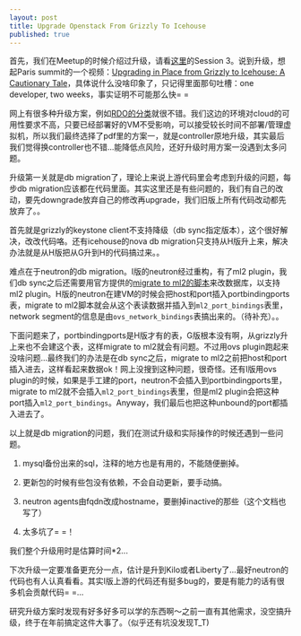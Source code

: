 ```yaml
---
layout: post
title: Upgrade Openstack From Grizzly To Icehouse
published: true
---
```


首先，我们在Meetup的时候介绍过升级，请看[这里](http://techshow.ctrip.com/archives/810.html)的Session 3。说到升级，想起Paris summit的一个视频：[Upgrading in Place from Grizzly to Icehouse: A Cautionary Tale](https://www.openstack.org/summit/openstack-paris-summit-2014/session-videos/presentation/upgrading-in-place-from-grizzly-to-icehouse-a-cautionary-tale)，具体说什么没啥印象了，只记得里面那句吐槽：one developer, two weeks，事实证明不可能那么快= =

网上有很多种升级方案，例如[RDO的分类](https://openstack.redhat.com/Upgrading_RDO)就很不错。我们这边的环境对cloud的可用性要求不高，只要已经部署好的VM不受影响，可以接受较长时间不部署/管理虚拟机，所以我们最终选择了pdf里的方案一，就是controller原地升级，其实最后我们觉得换controller也不错...能降低点风险，还好升级时用方案一没遇到太多问题。

升级第一关就是db migration了，理论上来说上游代码里会考虑到升级的问题，每步db migration应该都在代码里面。其实这里还是有些问题的，我们有自己的改动，要先downgrade放弃自己的修改再upgrade，我们旧版上所有代码改动都先放弃了。。

首先就是grizzly的keystone client不支持降级（db sync指定版本），这个很好解决，改改代码咯。还有icehouse的nova db migration只支持从H版升上来，解决办法就是从H版把从G升到H的代码搞过来。。

难点在于neutron的db migration。I版的neutron经过重构，有了ml2 plugin，我们db sync之后还需要用官方提供的[migrate to ml2的脚本](https://github.com/openstack/neutron/blob/3116ffafdca72e9eef70f4eaf90626982ae51d4c/neutron/db/migration/migrate_to_ml2.py)来改数据库，以支持ml2 plugin。H版的neutron在建VM的时候会把host和port插入portbindingports表，migrate to ml2脚本就会从这个表读数据并插入到`ml2_port_bindings`表里，network segment的信息是由`ovs_network_bindings`表搞出来的。（待补充）。。

下面问题来了，portbindingports是H版才有的表，G版根本没有啊，从grizzly升上来也不会建这个表，这样migrate to ml2就会有问题。不过用ovs plugin跑起来没啥问题...最终我们的办法是在db sync之后，migrate to ml2之前把host和port插入进去，这样看起来数据ok！网上没搜到这种问题，很奇怪。还有I版用ovs plugin的时候，如果是手工建的port，neutron不会插入到portbindingports里，migrate to ml2就不会插入`ml2_port_bindings`表里，但是ml2 plugin会把这种port插入`ml2_port_bindings`。Anyway，我们最后也把这种unbound的port都插入进去了。

以上就是db migration的问题，我们在测试升级和实际操作的时候还遇到一些问题。

1. mysql备份出来的sql，注释的地方也是有用的，不能随便删掉。

2. 更新包的时候有些包没有依赖，不会自动更新，要手动搞。

3. neutron agents由fqdn改成hostname，要删掉inactive的那些（这个文档也写了）

4. 太多坑了= =！

我们整个升级用时是估算时间*2...

下次升级一定要准备更充分一点，估计是升到Kilo或者Liberty了...最好neutron的代码也有人认真看看。其实I版上游的代码还有挺多bug的，要是有能力的话有很多机会贡献代码= =...

研究升级方案时发现有好多好多可以学的东西啊～之前一直有其他需求，没空搞升级，终于在年前搞定这件大事了。（似乎还有坑没发现T_T)


